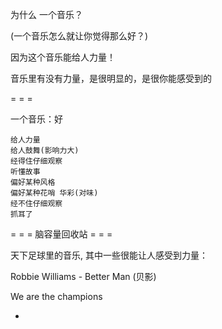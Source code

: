 
为什么 一个音乐？

(一个音乐怎么就让你觉得那么好？)

因为这个音乐能给人力量！


音乐里有没有力量，是很明显的，是很你能感受到的

= = =

一个音乐：好
```
给人力量
给人鼓舞(影响力大)
经得住仔细观察
听懂故事
偏好某种风格
偏好某种花哨 华彩(对味)
经不住仔细观察
抓耳了
```

= = = 脑容量回收站 = = =

天下足球里的音乐, 其中一些很能让人感受到力量：

Robbie Williams - Better Man (贝影)

We are the champions

-
